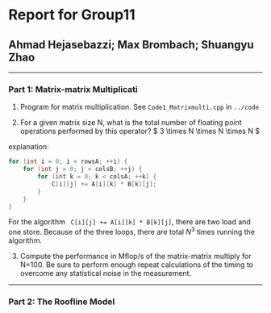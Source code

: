 # Report for Group11
## Ahmad Hejasebazzi; Max Brombach; Shuangyu Zhao


----------
### Part 1: Matrix-matrix Multiplicati
1. Program for matrix multiplication.
See ```Code1_Matrixmulti.cpp``` in ```../code```

2. For a given matrix size N, what is the total number of floating point operations performed by this operator?
$ 3 \times N \times N \times N $

explanation:
```c++
for (int i = 0; i < rowsA; ++i) {
    for (int j = 0; j < colsB; ++j) {
        for (int k = 0; k < colsA; ++k) {
            C[i][j] += A[i][k] * B[k][j];
        }
    }
}
```
For the algorithm ``` C[i][j] += A[i][k] * B[k][j]```, there are two load and one store. Because of the three loops, there are total $N^3$ times running the algorithm.

3. Compute the performance in Mflop/s of the matrix-matrix multiply for N=100. Be sure to perform enough repeat calculations of the timing to overcome any statistical noise in the measurement.






-------------
### Part 2: The Roofline Model









